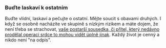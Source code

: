 ### Buďte laskaví k ostatním 

Buďte vlídní, laskaví a pečujte o ostatní. Mějte soucit s obavami druhých. I když se osobně nacházíte ve skupině s nízkým rizikem a máte dojem, že není třeba se strachovat, [vaše postarší sousedka, či přítel, který nedávno prodělal operaci srdce to mohou vidět úplně jinak](https://twitter.com/kakape/status/1235318985429782532). Každý život je cenný a nikdo není "na odpis".
